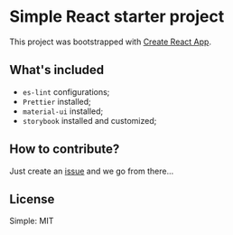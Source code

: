 # Simple React starter project

This project was bootstrapped with [Create React App](https://github.com/facebook/create-react-app).

## What's included

* `es-lint` configurations;
* `Prettier` installed;
* `material-ui` installed;
* `storybook` installed and customized;

## How to contribute?

Just create an [issue](https://github.com/tst-labs/react-starter/issues) and we go from there...

## License

Simple: MIT
